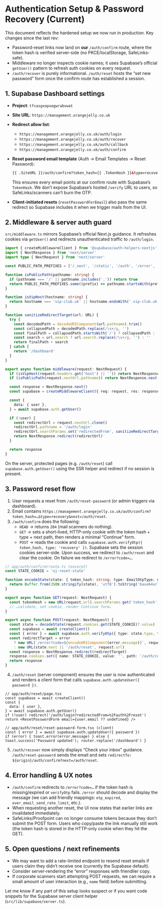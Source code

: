 # Authentication Setup & Password Recovery (Current)

This document reflects the hardened setup we now run in production. Key changes since the last rev:

- Password-reset links now land on **our** `/auth/confirm` route, where the token hash is verified server-side (no PKCE/localStorage, SafeLinks-safe).
- Middleware no longer inspects cookie names; it uses Supabase’s official `getUser()` pattern to refresh auth cookies on every request.
- `/auth/recover` is purely informational. `/auth/reset` hosts the “set new password” form once the confirm route has established a session.

## 1. Supabase Dashboard settings

- **Project**: `tfcasgxopxegwrabvwat`
- **Site URL**: `https://management.orangejelly.co.uk`
- **Redirect allow list**:
  - `https://management.orangejelly.co.uk/auth/login`
  - `https://management.orangejelly.co.uk/auth/recover`
  - `https://management.orangejelly.co.uk/auth/callback`
  - `https://management.orangejelly.co.uk/auth/confirm`
- **Reset password email template** (Auth → Email Templates → Reset Password):

  ```html
  {{ .SiteURL }}/auth/confirm?token_hash={{ .TokenHash }}&type=recovery&next=/auth/reset
  ```

  This ensures every email points at our confirm route with Supabase’s `TokenHash`. We don’t expose Supabase’s hosted `/verify` URL to users, so SafeLinks/scanners can’t burn the OTP.

- **Client-initiated resets** (`resetPasswordForEmail`) also pass the same redirect so Supabase includes it when we trigger mails from the UI.

## 2. Middleware & server auth guard

`src/middleware.ts` mirrors Supabase’s official Next.js guidance. It refreshes cookies via `getUser()` and redirects unauthenticated traffic to `/auth/login`.

```ts
import { createMiddlewareClient } from '@supabase/auth-helpers-nextjs'
import { NextResponse } from 'next/server'
import type { NextRequest } from 'next/server'

const PUBLIC_PATH_PREFIXES = ['/_next', '/static', '/auth', '/error', '/privacy', '/booking-confirmation', '/booking-success', '/table-booking', '/parking/guest', '/api']

function isPublicPath(pathname: string) {
  if (pathname === '/' || pathname.includes('.')) return true
  return PUBLIC_PATH_PREFIXES.some((prefix) => pathname.startsWith(prefix))
}

function isVipHost(hostname: string) {
  return hostname === 'vip-club.uk' || hostname.endsWith('.vip-club.uk')
}

function sanitizeRedirectTarget(url: URL) {
  try {
    const decodedPath = decodeURIComponent(url.pathname).trim()
    const collapsedPath = decodedPath.replace(/\s+/g, '')
    const finalPath = collapsedPath.startsWith('/') ? collapsedPath : '/dashboard'
    const search = url.search ? url.search.replace(/\s+/g, '') : ''
    return finalPath + search
  } catch {
    return '/dashboard'
  }
}

export async function middleware(request: NextRequest) {
  if (isVipHost(request.headers.get('host') || '')) return NextResponse.next()
  if (isPublicPath(request.nextUrl.pathname)) return NextResponse.next()

  const response = NextResponse.next()
  const supabase = createMiddlewareClient({ req: request, res: response })

  const {
    data: { user },
  } = await supabase.auth.getUser()

  if (!user) {
    const redirectUrl = request.nextUrl.clone()
    redirectUrl.pathname = '/auth/login'
    redirectUrl.searchParams.set('redirectedFrom', sanitizeRedirectTarget(request.nextUrl))
    return NextResponse.redirect(redirectUrl)
  }

  return response
}
```

On the server, protected pages (e.g. `/auth/reset`) call `supabase.auth.getUser()` using the SSR helper and redirect if no session is present.

## 3. Password reset flow

1. User requests a reset from `/auth/reset-password` (or admin triggers via dashboard).
2. Email contains `https://management.orangejelly.co.uk/auth/confirm?token_hash=…&type=recovery&next=/auth/reset`.
3. `/auth/confirm` does the following:
   - `HEAD` → returns `204` (mail scanners do nothing).
   - `GET` → sets a short-lived, HTTP-only cookie with the token hash + type + next path, then renders a minimal “Continue” form.
   - `POST` → reads the cookie and calls `supabase.auth.verifyOtp({ token_hash, type: 'recovery' })`. Supabase sets the session cookies server-side. Upon success, we redirect to `/auth/reset` and clear the cookie. On failure we redirect to `/error?code=…`.

```ts
// app/auth/confirm/route.ts (excerpt)
const STATE_COOKIE = 'oj-reset-state'

function encodeState(state: { token_hash: string; type: EmailOtpType; next: string }) {
  return Buffer.from(JSON.stringify(state), 'utf8').toString('base64url')
}

export async function GET(request: NextRequest) {
  const tokenHash = new URL(request.url).searchParams.get('token_hash')
  // …validate, set cookie, render Continue form…
}

export async function POST(request: NextRequest) {
  const state = decodeState(request.cookies.get(STATE_COOKIE)?.value)
  const supabase = await createClient()
  const { error } = await supabase.auth.verifyOtp({ type: state.type, token_hash: state.token_hash })
  const redirectTarget = error
    ? new URL(`/error?code=${encodeURIComponent(error.message)}`, request.url)
    : new URL(state.next || '/auth/reset', request.url)
  const response = NextResponse.redirect(redirectTarget)
  response.cookies.set({ name: STATE_COOKIE, value: '', path: '/auth/confirm', maxAge: 0 })
  return response
}
```

4. `/auth/reset` (server component) ensures the user is now authenticated and renders a client form that calls `supabase.auth.updateUser({ password })`.

```tsx
// app/auth/reset/page.tsx
const supabase = await createClient()
const {
  data: { user },
} = await supabase.auth.getUser()
if (!user) redirect('/auth/login?redirectedFrom=%2Fauth%2Freset')
return <ResetPasswordForm email={user.email ?? undefined} />
```

```tsx
// app/auth/reset/reset-password-form.tsx (client)
const { error } = await supabase.auth.updateUser({ password })
if (error) { toast.error(error.message) } else { toast.success('Password updated'); router.replace('/dashboard') }
```

5. `/auth/recover` now simply displays “Check your inbox” guidance. `/auth/reset-password` sends the email and sets `redirectTo: ${origin}/auth/confirm?next=/auth/reset`.

## 4. Error handling & UX notes

- `/auth/confirm` redirects to `/error?code=…` if the token hash is missing/expired or `verifyOtp` fails. `/error` should decode and display the message (we can add friendly mappings: `otp_expired`, `over_email_send_rate_limit`, etc.).
- When requesting another reset, the UI now states that earlier links are invalidated immediately.
- SafeLinks/Proofpoint can no longer consume tokens because they don’t submit the POST form. Users who copy/paste the link manually still work (the token hash is stored in the HTTP-only cookie when they hit the GET).

## 5. Open questions / next refinements

- We may want to add a rate-limited endpoint to resend reset emails if users claim they didn’t receive one (currently the Supabase default).
- Consider server-rendering the “error” responses with friendlier copy.
- If corporate scanners start attempting POST requests, we can require a small amount of user interaction (e.g., `name` field) before submitting.

Let me know if any part of this setup looks suspect or if you want code snippets for the Supabase server client helper (`src/lib/supabase/server.ts`).
